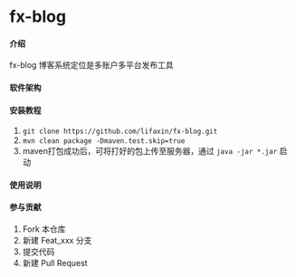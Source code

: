 # fx-blog

#### 介绍
fx-blog 博客系统定位是多账户多平台发布工具
#### 软件架构

#### 安装教程

1.  ``` git clone https://github.com/lifaxin/fx-blog.git ```
2.  ``` mvn clean package -Dmaven.test.skip=true ```
3.  maven打包成功后，可将打好的包上传至服务器，通过 ``` java -jar *.jar ``` 启动

#### 使用说明


#### 参与贡献

1.  Fork 本仓库
2.  新建 Feat_xxx 分支
3.  提交代码
4.  新建 Pull Request
